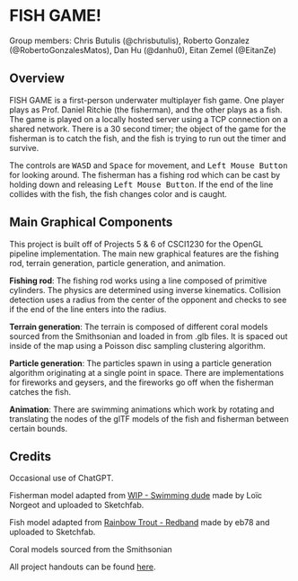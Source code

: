 # FISH GAME!

Group members: Chris Butulis (@chrisbutulis), Roberto Gonzalez (@RobertoGonzalesMatos), Dan Hu (@danhu0), 
Eitan Zemel (@EitanZe)

## Overview
FISH GAME is a first-person underwater multiplayer fish game. One player plays as Prof. Daniel Ritchie
(the fisherman), and the other plays as a fish. The game is played on a locally hosted server using a TCP 
connection on a shared network. There is a 30 second timer; the object of the game for the fisherman is
to catch the fish, and the fish is trying to run out the timer and survive.

The controls are <kbd>W</kbd><kbd>A</kbd><kbd>S</kbd><kbd>D</kbd> and <kbd>Space</kbd> for movement, and 
<kbd>Left Mouse Button</kbd> for looking around. The fisherman has a fishing rod which can be cast by holding down
and releasing <kbd>Left Mouse Button</kbd>. If the end of the line collides with the fish, the fish changes
color and is caught.

## Main Graphical Components
This project is built off of Projects 5 & 6 of CSCI1230 for the OpenGL pipeline implementation. The main
new graphical features are the fishing rod, terrain generation, particle generation, and animation.

**Fishing rod**: The fishing rod works using a line composed of primitive cylinders. The physics are
determined using inverse kinematics. Collision detection uses a radius from the center of the opponent
and checks to see if the end of the line enters into the radius.

**Terrain generation**: The terrain is composed of different coral models sourced from the Smithsonian
and loaded in from .glb files. It is spaced out inside of the map using a Poisson disc sampling clustering
algorithm.

**Particle generation**: The particles spawn in using a particle generation algorithm originating at a
single point in space. There are implementations for fireworks and geysers, and the fireworks go off
when the fisherman catches the fish.

**Animation**: There are swimming animations which work by rotating and translating the nodes of the 
glTF models of the fish and fisherman between certain bounds.

## Credits
Occasional use of ChatGPT.

Fisherman model adapted from [WIP - Swimming dude](https://sketchfab.com/3d-models/wip-swimming-dude-5562c2217f8e467785c654f97d232879)
made by Loïc Norgeot and uploaded to Sketchfab.

Fish model adapted from [Rainbow Trout - Redband](https://sketchfab.com/3d-models/rainbow-trout-redband-442ab10476d0486e8eb689941bc4ad6e)
made by eb78 and uploaded to Sketchfab.

Coral models sourced from the Smithsonian

All project handouts can be found [here](https://cs1230.graphics/projects).
